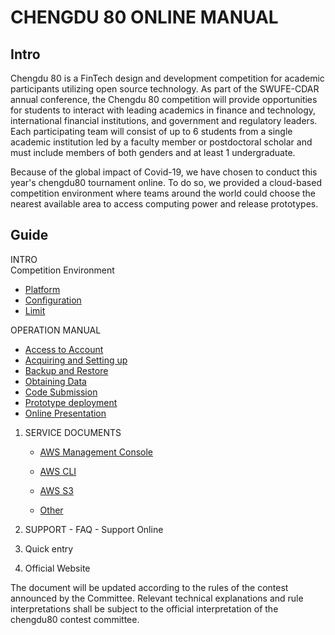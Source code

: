 # CHENGDU 80  ONLINE MANUAL

## Intro

Chengdu 80 is a FinTech design and development competition for academic participants utilizing open source technology. As part of the SWUFE-CDAR annual conference, the Chengdu 80 competition will provide opportunities for students to interact with leading academics in finance and technology, international financial institutions, and government and regulatory leaders. Each participating team will consist of up to 6 students from a single academic institution led by a faculty member or postdoctoral scholar and must include members of both genders and at least 1 undergraduate.

Because of the global impact of Covid-19, we have chosen to conduct this year's chengdu80 tournament online. To do so, we provided a cloud-based competition environment where teams around the world could choose the nearest available area to access computing power and release prototypes.

## Guide

INTRO  
 Competition Environment

* [Platform](intro/environment/platform.md)
* [Configuration](intro/environment/configuration.md)
* [Limit](intro/environment/limit.md)

  
OPERATION MANUAL

* [Access to Account](operation-manual/sign-console.md)
* [Acquiring and Setting up](operation-manual/sign-ec2.md)
* [Backup and Restore](operation-manual/develops-and-backup.md)
* [Obtaining Data](operation-manual/upload-download-data.md)
* [Code Submission](operation-manual/code-present.md)
* [Prototype deployment](operation-manual/code-release.md)
* [Online Presentation](operation-manual/competitive-platform.md)

1. SERVICE DOCUMENTS  
   - [AWS Management Console](service-documents/aws-management-console.md)  
   - [AWS CLI](service-documents/aws-cli.md)  
   - [AWS S3](service-documents/aws-s3.md)

   - [Other](service-documents/to-be-continued.md)

2. SUPPORT - FAQ - Support Online
3. Quick entry
4. Official Website

The document will be updated according to the rules of the contest announced by the Committee. Relevant technical explanations and rule interpretations shall be subject to the official interpretation of the chengdu80 contest committee.

